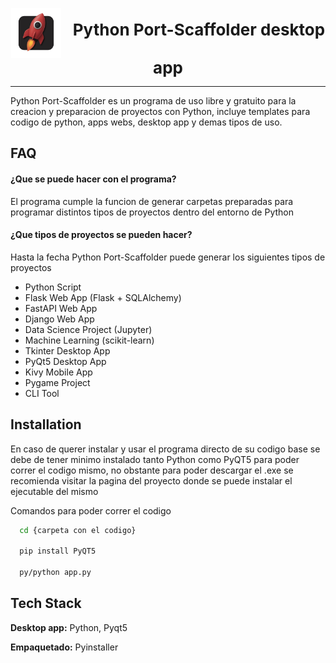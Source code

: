 <p align="center">
  <img src="./assets/icon.png" alt="Icon" width="80" style="vertical-align: middle; margin-right: 15px;">
  <span style="font-size: 26px; font-weight: bold;">Python Port-Scaffolder desktop app</span>
</p>

---


Python Port-Scaffolder es un programa de uso libre y gratuito para la creacion y preparacion de proyectos con Python, incluye templates para codigo de python, apps webs, desktop app y demas tipos de uso. 




## FAQ

#### ¿Que se puede hacer con el programa?

El programa cumple la funcion de generar carpetas preparadas para programar distintos tipos de proyectos dentro del entorno de Python

#### ¿Que tipos de proyectos se pueden hacer?

Hasta la fecha Python Port-Scaffolder puede generar los siguientes tipos de proyectos

-   Python Script
-    Flask Web App (Flask + SQLAlchemy)
-    FastAPI Web App
-    Django Web App
-    Data Science Project (Jupyter)
-    Machine Learning (scikit-learn)
-    Tkinter Desktop App
-    PyQt5 Desktop App
-    Kivy Mobile App
-    Pygame Project
-    CLI Tool


## Installation

En caso de querer instalar y usar el programa directo de su codigo base se debe de tener minimo instalado tanto Python como PyQT5 para poder correr el codigo mismo, no obstante para poder descargar el .exe se recomienda visitar la pagina del proyecto donde se puede instalar el ejecutable del mismo


Comandos para poder correr el codigo

```bash
  cd {carpeta con el codigo}

  pip install PyQT5

  py/python app.py
```
    
## Tech Stack

**Desktop app:** Python, Pyqt5

**Empaquetado:** Pyinstaller
